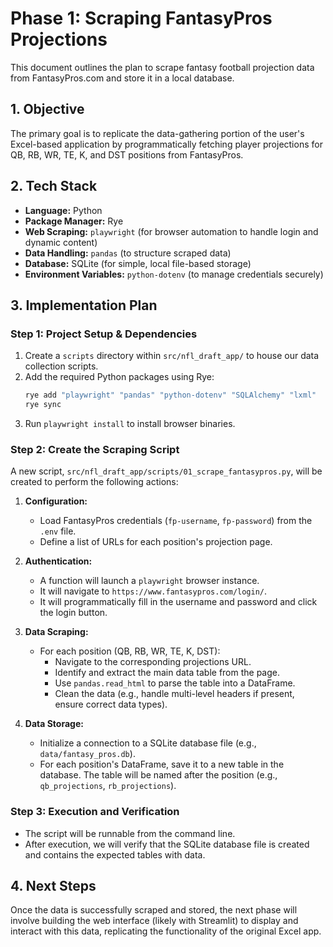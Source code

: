 # Phase 1: Scraping FantasyPros Projections

This document outlines the plan to scrape fantasy football projection data from FantasyPros.com and store it in a local database.

## 1. Objective

The primary goal is to replicate the data-gathering portion of the user's Excel-based application by programmatically fetching player projections for QB, RB, WR, TE, K, and DST positions from FantasyPros.

## 2. Tech Stack

- **Language:** Python
- **Package Manager:** Rye
- **Web Scraping:** `playwright` (for browser automation to handle login and dynamic content)
- **Data Handling:** `pandas` (to structure scraped data)
- **Database:** SQLite (for simple, local file-based storage)
- **Environment Variables:** `python-dotenv` (to manage credentials securely)

## 3. Implementation Plan

### Step 1: Project Setup & Dependencies

1.  Create a `scripts` directory within `src/nfl_draft_app/` to house our data collection scripts.
2.  Add the required Python packages using Rye:
    ```bash
    rye add "playwright" "pandas" "python-dotenv" "SQLAlchemy" "lxml"
    rye sync
    ```
3. Run `playwright install` to install browser binaries.

### Step 2: Create the Scraping Script

A new script, `src/nfl_draft_app/scripts/01_scrape_fantasypros.py`, will be created to perform the following actions:

1.  **Configuration:**
    *   Load FantasyPros credentials (`fp-username`, `fp-password`) from the `.env` file.
    *   Define a list of URLs for each position's projection page.

2.  **Authentication:**
    *   A function will launch a `playwright` browser instance.
    *   It will navigate to `https://www.fantasypros.com/login/`.
    *   It will programmatically fill in the username and password and click the login button.

3.  **Data Scraping:**
    *   For each position (QB, RB, WR, TE, K, DST):
        *   Navigate to the corresponding projections URL.
        *   Identify and extract the main data table from the page.
        *   Use `pandas.read_html` to parse the table into a DataFrame.
        *   Clean the data (e.g., handle multi-level headers if present, ensure correct data types).

4.  **Data Storage:**
    *   Initialize a connection to a SQLite database file (e.g., `data/fantasy_pros.db`).
    *   For each position's DataFrame, save it to a new table in the database. The table will be named after the position (e.g., `qb_projections`, `rb_projections`).

### Step 3: Execution and Verification

- The script will be runnable from the command line.
- After execution, we will verify that the SQLite database file is created and contains the expected tables with data.

## 4. Next Steps

Once the data is successfully scraped and stored, the next phase will involve building the web interface (likely with Streamlit) to display and interact with this data, replicating the functionality of the original Excel app.
